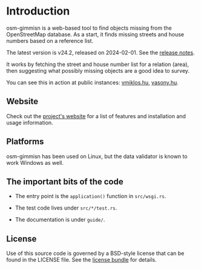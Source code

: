 # Introduction

osm-gimmisn is a web-based tool to find objects missing from the OpenStreetMap database. As a start,
it finds missing streets and house numbers based on a reference list.

The latest version is v24.2, released on 2024-02-01. See the [release notes](news.md).

It works by fetching the street and house number list for a relation (area), then suggesting what
possibly missing objects are a good idea to survey.

You can see this in action at public instances: [vmiklos.hu](https://osm-gimmisn.vmiklos.hu/),
[vasony.hu](https://osm.vasony.hu/).

## Website

Check out the [project's website](https://vmiklos.hu/osm-gimmisn/) for a list of features and
installation and usage information.

## Platforms

osm-gimmisn has been used on Linux, but the data validator is known to work Windows as well.

## The important bits of the code

- The entry point is the `application()` function in `src/wsgi.rs`.

- The test code lives under `src/*/test.rs`.

- The documentation is under `guide/`.

## License

Use of this source code is governed by a BSD-style license that can be found in the LICENSE file.
See the [license bundle](license.html) for details.
